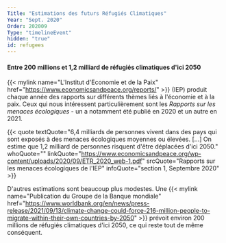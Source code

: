 ```yaml
---
Title: "Estimations des futurs Réfugiés Climatiques"
Year: "Sept. 2020"
Order: 202009
Type: "timelineEvent"
hidden: "true"
id: refugees
---
```


#### Entre 200 millions et 1,2 milliard de réfugiés climatiques d'ici 2050

{{< mylink name="L'Institut d'Economie et de la Paix" href="https://www.economicsandpeace.org/reports/" >}} (IEP) produit chaque année des rapports sur différents thèmes liés à l'économie et à la paix. Ceux qui nous intéressent particulièrement sont les _Rapports sur les menaces écologiques_ - un a notamment été publié en 2020 et un autre en 2021.

{{< quote textQuote="6,4 milliards de personnes vivent dans des pays qui sont exposés à des menaces écologiques moyennes ou élevées. [...] On estime que 1,2 milliard de personnes risquent d'être déplacées d'ici 2050." whoQuote="" linkQuote="https://www.economicsandpeace.org/wp-content/uploads/2020/09/ETR_2020_web-1.pdf" srcQuote="Rapports sur les menaces écologiques de l'IEP" infoQuote="section 1, Septembre 2020" >}}

D'autres estimations sont beaucoup plus modestes. Une {{< mylink name="Publication du Groupe de la Banque mondiale" href="https://www.worldbank.org/en/news/press-release/2021/09/13/climate-change-could-force-216-million-people-to-migrate-within-their-own-countries-by-2050" >}} prévoit environ 200 millions de réfugiés climatiques d'ici 2050, ce qui reste tout de même conséquent.